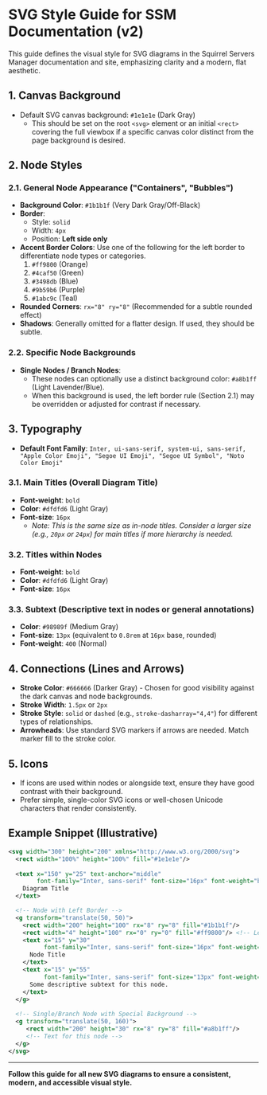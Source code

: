 # SVG Style Guide for SSM Documentation (v2)

This guide defines the visual style for SVG diagrams in the Squirrel Servers Manager documentation and site, emphasizing clarity and a modern, flat aesthetic.

## 1. Canvas Background
- Default SVG canvas background: `#1e1e1e` (Dark Gray)
  - This should be set on the root `<svg>` element or an initial `<rect>` covering the full viewbox if a specific canvas color distinct from the page background is desired.

## 2. Node Styles

### 2.1. General Node Appearance ("Containers", "Bubbles")
- **Background Color**: `#1b1b1f` (Very Dark Gray/Off-Black)
- **Border**: 
  - Style: `solid`
  - Width: `4px`
  - Position: **Left side only**
- **Accent Border Colors**: Use one of the following for the left border to differentiate node types or categories.
  1.  `#ff9800` (Orange)
  2.  `#4caf50` (Green)
  3.  `#3498db` (Blue)
  4.  `#9b59b6` (Purple)
  5.  `#1abc9c` (Teal)
- **Rounded Corners**: `rx="8" ry="8"` (Recommended for a subtle rounded effect)
- **Shadows**: Generally omitted for a flatter design. If used, they should be subtle.

### 2.2. Specific Node Backgrounds
- **Single Nodes / Branch Nodes**: 
  - These nodes can optionally use a distinct background color: `#a8b1ff` (Light Lavender/Blue).
  - When this background is used, the left border rule (Section 2.1) may be overridden or adjusted for contrast if necessary.

## 3. Typography

- **Default Font Family**: `Inter, ui-sans-serif, system-ui, sans-serif, "Apple Color Emoji", "Segoe UI Emoji", "Segoe UI Symbol", "Noto Color Emoji"`

### 3.1. Main Titles (Overall Diagram Title)
- **Font-weight**: `bold`
- **Color**: `#dfdfd6` (Light Gray)
- **Font-size**: `16px` 
  - *Note: This is the same size as in-node titles. Consider a larger size (e.g., `20px` or `24px`) for main titles if more hierarchy is needed.*

### 3.2. Titles within Nodes
- **Font-weight**: `bold`
- **Color**: `#dfdfd6` (Light Gray)
- **Font-size**: `16px`

### 3.3. Subtext (Descriptive text in nodes or general annotations)
- **Color**: `#98989f` (Medium Gray)
- **Font-size**: `13px` (equivalent to `0.8rem` at `16px` base, rounded)
- **Font-weight**: `400` (Normal)

## 4. Connections (Lines and Arrows)
- **Stroke Color**: `#666666` (Darker Gray) - Chosen for good visibility against the dark canvas and node backgrounds.
- **Stroke Width**: `1.5px` or `2px`
- **Stroke Style**: `solid` or `dashed` (e.g., `stroke-dasharray="4,4"`) for different types of relationships.
- **Arrowheads**: Use standard SVG markers if arrows are needed. Match marker fill to the stroke color.

## 5. Icons
- If icons are used within nodes or alongside text, ensure they have good contrast with their background.
- Prefer simple, single-color SVG icons or well-chosen Unicode characters that render consistently.

## Example Snippet (Illustrative)

```xml
<svg width="300" height="200" xmlns="http://www.w3.org/2000/svg">
  <rect width="100%" height="100%" fill="#1e1e1e"/>
  
  <text x="150" y="25" text-anchor="middle" 
        font-family="Inter, sans-serif" font-size="16px" font-weight="bold" fill="#dfdfd6">
    Diagram Title
  </text>

  <!-- Node with Left Border -->
  <g transform="translate(50, 50)">
    <rect width="200" height="100" rx="8" ry="8" fill="#1b1b1f"/>
    <rect width="4" height="100" rx="0" ry="0" fill="#ff9800"/> <!-- Left border, note rx/ry for sharp edge -->
    <text x="15" y="30" 
          font-family="Inter, sans-serif" font-size="16px" font-weight="bold" fill="#dfdfd6">
      Node Title
    </text>
    <text x="15" y="55" 
          font-family="Inter, sans-serif" font-size="13px" font-weight="400" fill="#98989f">
      Some descriptive subtext for this node.
    </text>
  </g>
  
  <!-- Single/Branch Node with Special Background -->
  <g transform="translate(50, 160)">
     <rect width="200" height="30" rx="8" ry="8" fill="#a8b1ff"/>
     <!-- Text for this node -->
  </g>
</svg>
```

---
**Follow this guide for all new SVG diagrams to ensure a consistent, modern, and accessible visual style.** 